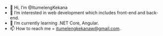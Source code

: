 - 👋 Hi, I’m @ItumelengKekana
- 👀 I’m interested in web development which includes front-end and back-end.
- 🌱 I’m currently learning .NET Core, Angular. 
- 📫 How to reach me = itumelengkekanaw@gmail.com.

<!---
ItumelengKekana/ItumelengKekana is a ✨ special ✨ repository because its `README.md` (this file) appears on your GitHub profile.
You can click the Preview link to take a look at your changes.
--->
